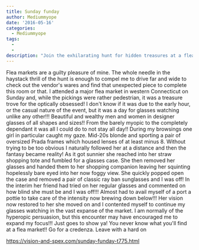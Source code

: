 ```yaml
---
title: Sunday funday
author: Mediummyope
date: '2016-05-16'
categories:
  - Mediummyope
tags:
  - 
  - 
description: "Join the exhilarating hunt for hidden treasures at a flea market, where unexpected glasses encounters ignite desires."
---
```

Flea markets are a guilty pleasure of mine. The whole needle in the haystack thrill of the hunt is enough to compel me to drive far and wide to check out the vendor's wares and find that unexpected piece to complete this room or that. I attended a major flea market in western Connecticut on Sunday and, while the pickings were rather pedestrian, it was a treasure trove for the optically obsessed! I don't know if it was due to the early hour, or the casual nature of the event, but it was a day for glasses watching unlike any other!!! Beautiful and wealthy men and women in designer glasses of all shapes and sizes!! From the barely myopic to the completely dependant it was all I could do to not stay all day!! During my browsings one girl in particular caught my gaze. Mid-20s blonde and sporting a pair of oversized Prada frames which housed lenses of at least minus 8. Without trying to be too obvious I naturally followed her at a distance and then the fantasy became reality! As it got sunnier she reached into her straw shopping tote and fumbled for a glasses case. She then removed her glasses and handed them to her shopping companion leaving her squinting hopelessly bare eyed into her now foggy view. She quickly popped open the case and removed a pair of classic ray ban sunglasses and I was off! In the interim her friend had tried on her regular glasses and commented on how blind she must be and I was off!!! Almost had to avail myself of a port a pottie to take care of the intensity now brewing down below!!! Her vision now restored to her she moved on and I contented myself to continue my glasses watching in the vast expanse of the market. I am normally of the hyperopic persuasion, but this encounter may have encouraged me to expand my focus!!! Just goes to show ya! You never know what you'll find at a flea market!! Go for a credenza. Leave with a hard on

https://vision-and-spex.com/sunday-funday-t775.html